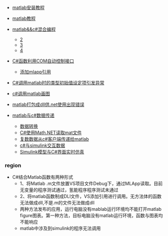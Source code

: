 - [matlab安装教程](https://blog.csdn.net/GGY1102/article/details/121733746)
- [matlab教程](https://www.w3cschool.cn/matlab/matlab-e61o28ge.html)
  
- [matlab&&c#混合编程](https://blog.csdn.net/liu16659/article/details/52442435)
  - [2](https://blog.csdn.net/yty2545340913/article/details/123127784)
  - [3](https://blog.csdn.net/weixin_40405758/article/details/81940071)
  - [4](https://blog.csdn.net/qq_45689779/article/details/121699015)
- [C#函数利用COM自动控制接口](https://blog.csdn.net/qq_36320710/article/details/107114811)
  - [添加mlapp引用](https://www.cnblogs.com/Miliery/articles/4443783.html)
- [C#调用matlab时的类型初始值设定项引发异常](https://blog.csdn.net/wjyboomshakalaka/article/details/81737453)
- [c#调用matlab画图](https://blog.csdn.net/yxy244/article/details/79305757)
- [matlab打包成dll供.net使用出现错误](https://bbs.csdn.net/topics/392564943)

- [matlab与c#数据传递](https://blog.csdn.net/u012440550/article/details/43297979)   
  - [数据转换](https://blog.csdn.net/zwjabcd/article/details/50663149)
  - [C#使用Math.NET读取mat文件](https://blog.csdn.net/kenjianqi1647/article/details/89487220)
  - [复数数据从c#客户端传递给matlab](https://ww2.mathworks.cn/help/matlab/matlab_external/call-matlab-function-from-a-c-client.html)
  - [c#与simulink交互数据](https://blog.csdn.net/maybe987/article/details/115892260)
  - [Simulink模型与C#界面实时仿真](https://www.ilovematlab.cn/thread-277804-1-1.html)


### region 

- C#结合Matlab函数有两种形式
  - 1、将Matlab .m文件放置VS项目文件Debug下，通过MLApp读取。目前无变量的程序测试通过，氢能程序程序测试未通过
  - 2、将matlab函数制成DLl文件，VS添加引用进行调用。无方法体的函数无法做成dll,不是.m的文件无法做成dll
  - 两种方法发布的应用，运行电脑没有mablab运行环境均不能打开matlab figure图表。第一种方法，目标电脑没有matlab运行环境，函数与图表均不能响应
  - matlab中涉及到simulink的程序无法调用
